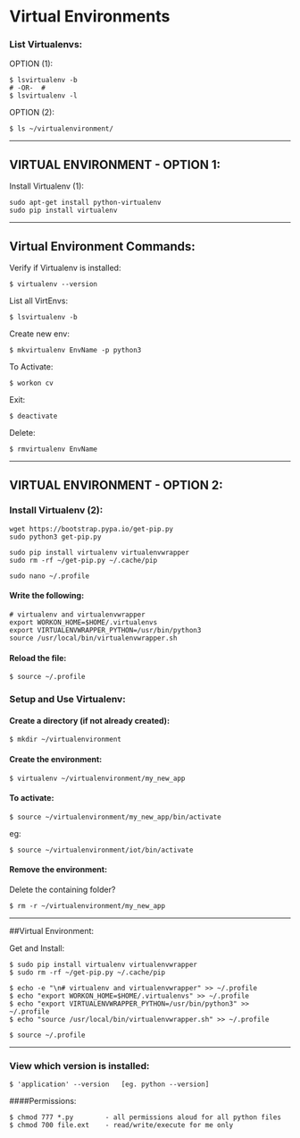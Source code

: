 # Virtual Environments

### List Virtualenvs:

OPTION (1):

	$ lsvirtualenv -b 
	# -OR-  #
	$ lsvirtualenv -l

OPTION (2):

	$ ls ~/virtualenvironment/

---
## VIRTUAL ENVIRONMENT - OPTION 1:

Install Virtualenv (1):

	sudo apt-get install python-virtualenv
	sudo pip install virtualenv

---
## Virtual Environment Commands:

Verify if Virtualenv is installed:

	$ virtualenv --version

List all VirtEnvs:

	$ lsvirtualenv -b

Create new env:

	$ mkvirtualenv EnvName -p python3

To Activate:

	$ workon cv

Exit:

	$ deactivate

Delete:

	$ rmvirtualenv EnvName


---
## VIRTUAL ENVIRONMENT - OPTION 2:

### Install Virtualenv (2):

	wget https://bootstrap.pypa.io/get-pip.py
	sudo python3 get-pip.py

	sudo pip install virtualenv virtualenvwrapper
	sudo rm -rf ~/get-pip.py ~/.cache/pip

	sudo nano ~/.profile

#### Write the following:

	# virtualenv and virtualenvwrapper
	export WORKON_HOME=$HOME/.virtualenvs
	export VIRTUALENVWRAPPER_PYTHON=/usr/bin/python3
	source /usr/local/bin/virtualenvwrapper.sh

#### Reload the file:

	$ source ~/.profile


### Setup and Use Virtualenv:

#### Create a directory (if not already created):

	$ mkdir ~/virtualenvironment

#### Create the environment:

	$ virtualenv ~/virtualenvironment/my_new_app

#### To activate:

	$ source ~/virtualenvironment/my_new_app/bin/activate

eg:

	$ source ~/virtualenvironment/iot/bin/activate

#### Remove the environment:

Delete the containing folder?

	$ rm -r ~/virtualenvironment/my_new_app

---
##Virtual Environment:

Get and Install:

	$ sudo pip install virtualenv virtualenvwrapper
	$ sudo rm -rf ~/get-pip.py ~/.cache/pip

	$ echo -e "\n# virtualenv and virtualenvwrapper" >> ~/.profile
	$ echo "export WORKON_HOME=$HOME/.virtualenvs" >> ~/.profile
	$ echo "export VIRTUALENVWRAPPER_PYTHON=/usr/bin/python3" >> ~/.profile
	$ echo "source /usr/local/bin/virtualenvwrapper.sh" >> ~/.profile
	
	$ source ~/.profile

---
### View which version is installed:

	$ 'application' --version	[eg. python --version]


####Permissions:

	$ chmod 777 *.py		- all permissions aloud for all python files
	$ chmod 700 file.ext	- read/write/execute for me only
